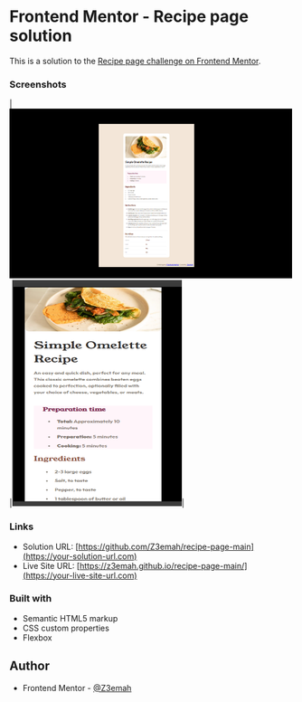 # Frontend Mentor - Recipe page solution

This is a solution to the [Recipe page challenge on Frontend Mentor](https://www.frontendmentor.io/challenges/recipe-page-KiTsR8QQKm). 


### Screenshots
|<img src= "images/Recipe-page-preview.png" width ="500" height="300" object-fit="cover">|<img src= "images/Recipe-page-mobileView.png" width ="300" height="400" object-fit="cover">|


### Links

- Solution URL: [https://github.com/Z3emah/recipe-page-main](https://your-solution-url.com)
- Live Site URL: [https://z3emah.github.io/recipe-page-main/](https://your-live-site-url.com)


### Built with

- Semantic HTML5 markup
- CSS custom properties
- Flexbox


## Author
- Frontend Mentor - [@Z3emah](https://www.frontendmentor.io/profile/yourusername)
